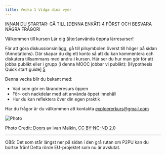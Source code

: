 ```yaml
---
title: Vecka 1 Vidga dina vyer
---
```


INNAN DU STARTAR: GÅ TILL [DENNA ENKÄT] [4] FÖRST OCH BESVARA NÅGRA FRÅGOR!


Välkommen till kursen Lär dig (åter)använda öppna lärresurser! 

För att göra diskussionsinlägg, gå till pilsymbolen överst till höger på sidan (Annotations). Där skapar du dig ett konto så att du kan 
kommentera och diskutera tillsammans med andra i kursen. Här ser du hur man gör för att jobba publikt eller i grupp (i denna MOOC jobbar vi publikt): [Hypothesis Quick start guide] [5]

Denna vecka blir du bekant med:

 - Vad som gör en läranderesurs öppen 
 - För- och nackdelar med att använda öppet innehåll  
 - Hur du kan reflektera över din egen praktik 
 
 Har du frågor är du välkommen att kontakta exploererkurs@gmail.com

![Photo][1]

Photo Credit: [Doors][2] av Ivan Malkin, [CC BY-NC-ND 2.0][3]


----------

 
OBS: Det som står längst ner på sidan i den grå rutan om P2PU kan du bortse från! Detta rörde EU-projektet som nu är avslutat.


  [1]: http://s23.postimg.org/4ke4o980r/5201616336_54c5754b3c.jpg
  [2]: https://www.flickr.com/photos/newjon/5201616336/
  [3]: https://creativecommons.org/licenses/by-nc-nd/2.0/
  [4]: https://docs.google.com/forms/d/e/1FAIpQLSfLKBzlvoL2c_vJhk2qnB6CRSoOLRDc8KS2qpZw5hfTafkfuw/viewform?c=0&w=1
  [5]: https://hypothesis.zendesk.com/hc/en-us/articles/230742327-Quick-start-guide
